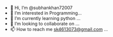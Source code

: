 - 👋 Hi, I’m @subhankhan72007
- 👀 I’m interested in Programming...
- 🌱 I’m currently learning python ...
- 💞️ I’m looking to collaborate on ...
- 📫 How to reach me sk4613073@gmail.com ...

<!---
subhankhan72007/subhankhan72007 is a ✨ special ✨ repository because its `README.md` (this file) appears on your GitHub profile.
You can click the Preview link to take a look at your changes.
--->
